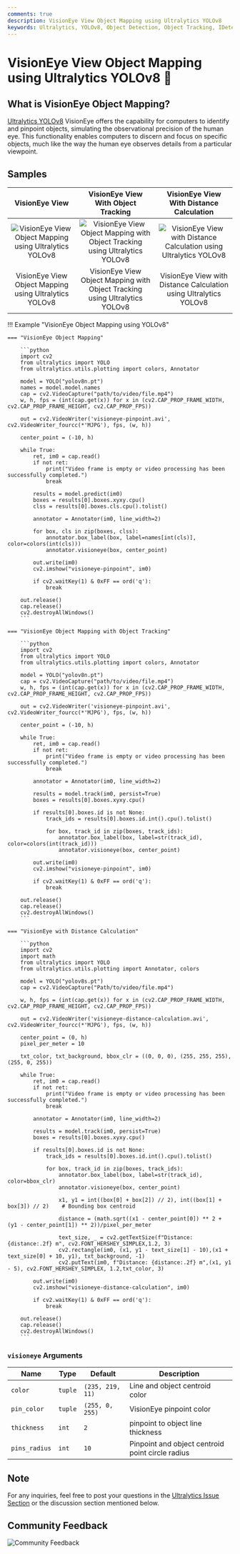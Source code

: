 ```yaml
---
comments: true
description: VisionEye View Object Mapping using Ultralytics YOLOv8
keywords: Ultralytics, YOLOv8, Object Detection, Object Tracking, IDetection, VisionEye, Computer Vision, Notebook, IPython Kernel, CLI, Python SDK
---
```


# VisionEye View Object Mapping using Ultralytics YOLOv8 🚀

## What is VisionEye Object Mapping?

[Ultralytics YOLOv8](https://github.com/ultralytics/ultralytics/) VisionEye offers the capability for computers to identify and pinpoint objects, simulating the observational precision of the human eye. This functionality enables computers to discern and focus on specific objects, much like the way the human eye observes details from a particular viewpoint.

## Samples

|                                                                        VisionEye View                                                                        |                                                                        VisionEye View With Object Tracking                                                                        |                                                                 VisionEye View With Distance Calculation                                                                  |
|:------------------------------------------------------------------------------------------------------------------------------------------------------------:|:---------------------------------------------------------------------------------------------------------------------------------------------------------------------------------:|:-------------------------------------------------------------------------------------------------------------------------------------------------------------------------:|
| ![VisionEye View Object Mapping using Ultralytics YOLOv8](https://github.com/RizwanMunawar/ultralytics/assets/62513924/7d593acc-2e37-41b0-ad0e-92b4ffae6647) | ![VisionEye View Object Mapping with Object Tracking using Ultralytics YOLOv8](https://github.com/RizwanMunawar/ultralytics/assets/62513924/fcd85952-390f-451e-8fb0-b82e943af89c) | ![VisionEye View with Distance Calculation using Ultralytics YOLOv8](https://github.com/RizwanMunawar/RizwanMunawar/assets/62513924/18c4dafe-a22e-4fa9-a7d4-2bb293562a95) |
|                                                    VisionEye View Object Mapping using Ultralytics YOLOv8                                                    |                                                    VisionEye View Object Mapping with Object Tracking using Ultralytics YOLOv8                                                    |                                                     VisionEye View with Distance Calculation using Ultralytics YOLOv8                                                     |

!!! Example "VisionEye Object Mapping using YOLOv8"

    === "VisionEye Object Mapping"

        ```python
        import cv2
        from ultralytics import YOLO
        from ultralytics.utils.plotting import colors, Annotator

        model = YOLO("yolov8n.pt")
        names = model.model.names
        cap = cv2.VideoCapture("path/to/video/file.mp4")
        w, h, fps = (int(cap.get(x)) for x in (cv2.CAP_PROP_FRAME_WIDTH, cv2.CAP_PROP_FRAME_HEIGHT, cv2.CAP_PROP_FPS))

        out = cv2.VideoWriter('visioneye-pinpoint.avi', cv2.VideoWriter_fourcc(*'MJPG'), fps, (w, h))

        center_point = (-10, h)

        while True:
            ret, im0 = cap.read()
            if not ret:
                print("Video frame is empty or video processing has been successfully completed.")
                break

            results = model.predict(im0)
            boxes = results[0].boxes.xyxy.cpu()
            clss = results[0].boxes.cls.cpu().tolist()

            annotator = Annotator(im0, line_width=2)

            for box, cls in zip(boxes, clss):
                annotator.box_label(box, label=names[int(cls)], color=colors(int(cls)))
                annotator.visioneye(box, center_point)

            out.write(im0)
            cv2.imshow("visioneye-pinpoint", im0)

            if cv2.waitKey(1) & 0xFF == ord('q'):
                break

        out.release()
        cap.release()
        cv2.destroyAllWindows()
        ```

    === "VisionEye Object Mapping with Object Tracking"

        ```python
        import cv2
        from ultralytics import YOLO
        from ultralytics.utils.plotting import colors, Annotator

        model = YOLO("yolov8n.pt")
        cap = cv2.VideoCapture("path/to/video/file.mp4")
        w, h, fps = (int(cap.get(x)) for x in (cv2.CAP_PROP_FRAME_WIDTH, cv2.CAP_PROP_FRAME_HEIGHT, cv2.CAP_PROP_FPS))

        out = cv2.VideoWriter('visioneye-pinpoint.avi', cv2.VideoWriter_fourcc(*'MJPG'), fps, (w, h))

        center_point = (-10, h)

        while True:
            ret, im0 = cap.read()
            if not ret:
                print("Video frame is empty or video processing has been successfully completed.")
                break

            annotator = Annotator(im0, line_width=2)

            results = model.track(im0, persist=True)
            boxes = results[0].boxes.xyxy.cpu()

            if results[0].boxes.id is not None:
                track_ids = results[0].boxes.id.int().cpu().tolist()

                for box, track_id in zip(boxes, track_ids):
                    annotator.box_label(box, label=str(track_id), color=colors(int(track_id)))
                    annotator.visioneye(box, center_point)

            out.write(im0)
            cv2.imshow("visioneye-pinpoint", im0)

            if cv2.waitKey(1) & 0xFF == ord('q'):
                break

        out.release()
        cap.release()
        cv2.destroyAllWindows()
        ```
    
    === "VisionEye with Distance Calculation"
    
        ```python
        import cv2
        import math
        from ultralytics import YOLO
        from ultralytics.utils.plotting import Annotator, colors
        
        model = YOLO("yolov8s.pt")
        cap = cv2.VideoCapture("Path/to/video/file.mp4")
        
        w, h, fps = (int(cap.get(x)) for x in (cv2.CAP_PROP_FRAME_WIDTH, cv2.CAP_PROP_FRAME_HEIGHT, cv2.CAP_PROP_FPS))
        
        out = cv2.VideoWriter('visioneye-distance-calculation.avi', cv2.VideoWriter_fourcc(*'MJPG'), fps, (w, h))
        
        center_point = (0, h)
        pixel_per_meter = 10
        
        txt_color, txt_background, bbox_clr = ((0, 0, 0), (255, 255, 255), (255, 0, 255))
        
        while True:
            ret, im0 = cap.read()
            if not ret:
                print("Video frame is empty or video processing has been successfully completed.")
                break
        
            annotator = Annotator(im0, line_width=2)
        
            results = model.track(im0, persist=True)
            boxes = results[0].boxes.xyxy.cpu()
        
            if results[0].boxes.id is not None:
                track_ids = results[0].boxes.id.int().cpu().tolist()
        
                for box, track_id in zip(boxes, track_ids):
                    annotator.box_label(box, label=str(track_id), color=bbox_clr)
                    annotator.visioneye(box, center_point)
        
                    x1, y1 = int((box[0] + box[2]) // 2), int((box[1] + box[3]) // 2)    # Bounding box centroid
        
                    distance = (math.sqrt((x1 - center_point[0]) ** 2 + (y1 - center_point[1]) ** 2))/pixel_per_meter
        
                    text_size, _ = cv2.getTextSize(f"Distance: {distance:.2f} m", cv2.FONT_HERSHEY_SIMPLEX,1.2, 3)
                    cv2.rectangle(im0, (x1, y1 - text_size[1] - 10),(x1 + text_size[0] + 10, y1), txt_background, -1)
                    cv2.putText(im0, f"Distance: {distance:.2f} m",(x1, y1 - 5), cv2.FONT_HERSHEY_SIMPLEX, 1.2,txt_color, 3)
        
            out.write(im0)
            cv2.imshow("visioneye-distance-calculation", im0)
        
            if cv2.waitKey(1) & 0xFF == ord('q'):
                break
        
        out.release()
        cap.release()
        cv2.destroyAllWindows()
        ```

### `visioneye` Arguments

| Name          | Type    | Default          | Description                                      |
|---------------|---------|------------------|--------------------------------------------------|
| `color`       | `tuple` | `(235, 219, 11)` | Line and object centroid color                   |
| `pin_color`   | `tuple` | `(255, 0, 255)`  | VisionEye pinpoint color                         |
| `thickness`   | `int`   | `2`              | pinpoint to object line thickness                |
| `pins_radius` | `int`   | `10`             | Pinpoint and object centroid point circle radius |

## Note

For any inquiries, feel free to post your questions in the [Ultralytics Issue Section](https://github.com/ultralytics/ultralytics/issues/new/choose) or the discussion section mentioned below.

## Community Feedback

![Community Feedback](https://github.com/RizwanMunawar/RizwanMunawar/assets/62513924/3b4c3c1b-be2d-427b-a816-5f515b5cb12c)